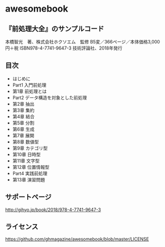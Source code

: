 # awesomebook

## 『前処理大全』のサンプルコード

本橋智光　著、株式会社ホクソエム　監修
B5変／366ページ／本体価格3,000円＋税
ISBN978-4-7741-9647-3
技術評論社、2018年発行

## 目次

- はじめに
- Part1 入門前処理
- 第1章 前処理とは
- Part2 データ構造を対象とした前処理
- 第2章 抽出
- 第3章 集約
- 第4章 結合
- 第5章 分割
- 第6章 生成
- 第7章 展開
- 第8章 数値型
- 第9章 カテゴリ型
- 第10章 日時型
- 第11章 文字型
- 第12章 位置情報型
- Part4 実践前処理
- 第13章 演習問題

## サポートページ

http://gihyo.jp/book/2018/978-4-7741-9647-3

## ライセンス

https://github.com/ghmagazine/awesomebook/blob/master/LICENSE
